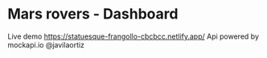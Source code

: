 # Mars rovers - Dashboard
Live demo https://statuesque-frangollo-cbcbcc.netlify.app/
Api powered by mockapi.io
 @javilaortiz

